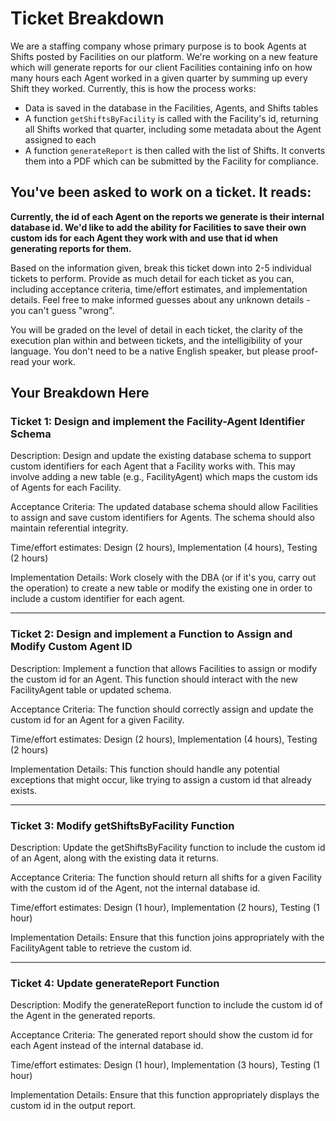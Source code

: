 # Ticket Breakdown
We are a staffing company whose primary purpose is to book Agents at Shifts posted by Facilities on our platform. We're working on a new feature which will generate reports for our client Facilities containing info on how many hours each Agent worked in a given quarter by summing up every Shift they worked. Currently, this is how the process works:

- Data is saved in the database in the Facilities, Agents, and Shifts tables
- A function `getShiftsByFacility` is called with the Facility's id, returning all Shifts worked that quarter, including some metadata about the Agent assigned to each
- A function `generateReport` is then called with the list of Shifts. It converts them into a PDF which can be submitted by the Facility for compliance.

## You've been asked to work on a ticket. It reads:

**Currently, the id of each Agent on the reports we generate is their internal database id. We'd like to add the ability for Facilities to save their own custom ids for each Agent they work with and use that id when generating reports for them.**


Based on the information given, break this ticket down into 2-5 individual tickets to perform. Provide as much detail for each ticket as you can, including acceptance criteria, time/effort estimates, and implementation details. Feel free to make informed guesses about any unknown details - you can't guess "wrong".


You will be graded on the level of detail in each ticket, the clarity of the execution plan within and between tickets, and the intelligibility of your language. You don't need to be a native English speaker, but please proof-read your work.

## Your Breakdown Here

### Ticket 1: Design and implement the Facility-Agent Identifier Schema
Description: Design and update the existing database schema to support custom identifiers for each Agent that a Facility works with. This may involve adding a new table (e.g., FacilityAgent) which maps the custom ids of Agents for each Facility.

Acceptance Criteria: The updated database schema should allow Facilities to assign and save custom identifiers for Agents. The schema should also maintain referential integrity.

Time/effort estimates: Design (2 hours), Implementation (4 hours), Testing (2 hours)

Implementation Details: Work closely with the DBA (or if it's you, carry out the operation) to create a new table or modify the existing one in order to include a custom identifier for each agent.

---

### Ticket 2: Design and implement a Function to Assign and Modify Custom Agent ID
Description: Implement a function that allows Facilities to assign or modify the custom id for an Agent. This function should interact with the new FacilityAgent table or updated schema.

Acceptance Criteria: The function should correctly assign and update the custom id for an Agent for a given Facility.

Time/effort estimates: Design (2 hours), Implementation (4 hours), Testing (2 hours)

Implementation Details: This function should handle any potential exceptions that might occur, like trying to assign a custom id that already exists.

---

### Ticket 3: Modify getShiftsByFacility Function
Description: Update the getShiftsByFacility function to include the custom id of an Agent, along with the existing data it returns.

Acceptance Criteria: The function should return all shifts for a given Facility with the custom id of the Agent, not the internal database id.

Time/effort estimates: Design (1 hour), Implementation (2 hours), Testing (1 hour)

Implementation Details: Ensure that this function joins appropriately with the FacilityAgent table to retrieve the custom id.

---

### Ticket 4: Update generateReport Function
Description: Modify the generateReport function to include the custom id of the Agent in the generated reports.

Acceptance Criteria: The generated report should show the custom id for each Agent instead of the internal database id.

Time/effort estimates: Design (1 hour), Implementation (3 hours), Testing (1 hour)

Implementation Details: Ensure that this function appropriately displays the custom id in the output report.
